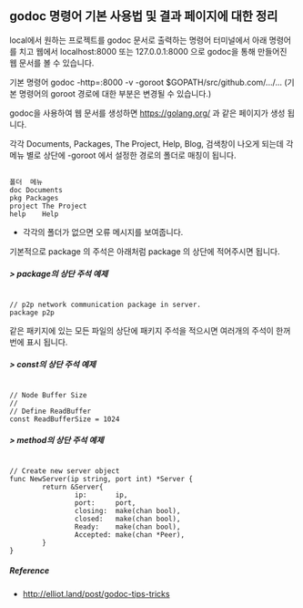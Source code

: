 ## godoc 명령어 기본 사용법 및 결과 페이지에 대한 정리

local에서 원하는 프로젝트를 godoc 문서로 출력하는 명령어
터미널에서 아래 명령어를 치고 웹에서 localhost:8000 또는 127.0.0.1:8000 으로 godoc을 통해 만들어진 웹 문서를 볼 수 있습니다. 

기본 명령어
godoc -http=:8000 -v -goroot $GOPATH/src/github.com/.../...
(기본 명령어의 goroot 경로에 대한 부분은 변경될 수 있습니다.)


godoc을 사용하여 웹 문서를 생성하면 https://golang.org/ 과 같은 페이지가 생성 됩니다.

각각 Documents, Packages, The Project, Help, Blog, 검색창이 나오게 되는데 각 메뉴 별로 상단에 -goroot 에서 설정한 경로의 폴더로 매칭이 됩니다.
<pre><code>
폴더	메뉴
doc	Documents
pkg	Packages
project	The Project
help	Help
</code></pre>
- 각각의 폴더가 없으면 오류 메시지를 보여줍니다.

기본적으로 package 의 주석은 아래처럼 package 의 상단에 적어주시면 됩니다.
##### > package의 상단 주석 예제
<pre><code>
// p2p network communication package in server.
package p2p
</code></pre>

같은 패키지에 있는 모든 파일의 상단에 패키지 주석을 적으시면 여러개의 주석이 한꺼번에 표시 됩니다.

##### > const의 상단 주석 예제
<pre><code>
// Node Buffer Size
//
// Define ReadBuffer
const ReadBufferSize = 1024
</code></pre>

##### > method의 상단 주석 예제
<pre><code>
// Create new server object
func NewServer(ip string, port int) *Server {
        return &Server{
                ip:       ip,
                port:     port,
                closing:  make(chan bool),
                closed:   make(chan bool),
                Ready:    make(chan bool),
                Accepted: make(chan *Peer),
        }
}
</code></pre>

##### Reference
- http://elliot.land/post/godoc-tips-tricks


